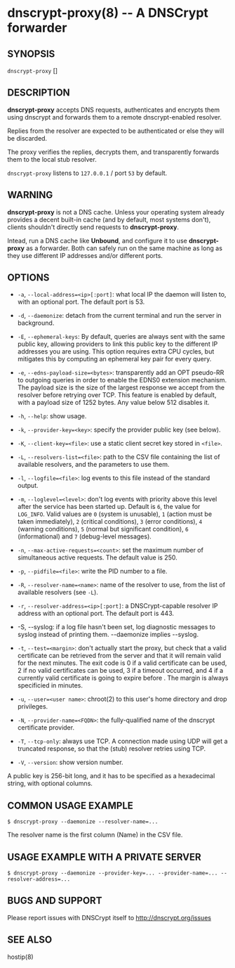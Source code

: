 dnscrypt-proxy(8) -- A DNSCrypt forwarder
=========================================

## SYNOPSIS

`dnscrypt-proxy` [<options>]

## DESCRIPTION

**dnscrypt-proxy** accepts DNS requests, authenticates and encrypts
them using dnscrypt and forwards them to a remote dnscrypt-enabled
resolver.

Replies from the resolver are expected to be authenticated or else
they will be discarded.

The proxy verifies the replies, decrypts them, and transparently
forwards them to the local stub resolver.

`dnscrypt-proxy` listens to `127.0.0.1` / port `53` by default.

## WARNING

**dnscrypt-proxy** is not a DNS cache. Unless your operating system
already provides a decent built-in cache (and by default, most systems
don't), clients shouldn't directly send requests to **dnscrypt-proxy**.

Intead, run a DNS cache like **Unbound**, and configure it to use
**dnscrypt-proxy** as a forwarder. Both can safely run on the same
machine as long as they use different IP addresses and/or different
ports.

## OPTIONS

  * `-a`, `--local-address=<ip>[:port]`: what local IP the daemon will listen
    to, with an optional port. The default port is 53.

  * `-d`, `--daemonize`: detach from the current terminal and run the server
    in background.

  * `-E`, `--ephemeral-keys`: By default, queries are always sent with the
    same public key, allowing providers to link this public key to the
    different IP addresses you are using. This option requires extra
    CPU cycles, but mitigates this by computing an ephemeral key pair for
    every query.

  * `-e`, `--edns-payload-size=<bytes>`: transparently add an OPT
    pseudo-RR to outgoing queries in order to enable the EDNS0
    extension mechanism. The payload size is the size of the largest
    response we accept from the resolver before retrying over TCP.
    This feature is enabled by default, with a payload size of 1252
    bytes. Any value below 512 disables it.

  * `-h`, `--help`: show usage.

  * `-k`, `--provider-key=<key>`: specify the provider public key (see below).

  * `-K`, `--client-key=<file>`: use a static client secret key stored in
    `<file>`.

  * `-L`, `--resolvers-list=<file>`: path to the CSV file containing
    the list of available resolvers, and the parameters to use them.

  * `-l`, `--logfile=<file>`: log events to this file instead of the
    standard output.

  * `-m`, `--loglevel=<level>`: don't log events with priority above
    this level after the service has been started up. Default is `6`,
    the value for `LOG_INFO`. Valid values are `0` (system is unusable),
    `1` (action must be taken immediately), `2` (critical conditions),
    `3` (error conditions), `4` (warning conditions),
    `5` (normal but significant condition), `6` (informational) and
    `7` (debug-level messages).

  * `-n`, `--max-active-requests=<count>`: set the maximum number of
    simultaneous active requests. The default value is 250.

  * `-p`, `--pidfile=<file>`: write the PID number to a file.

  * `-R`, `--resolver-name=<name>`: name of the resolver to use, from
    the list of available resolvers (see `-L`).

  * `-r`, `--resolver-address=<ip>[:port]`: a DNSCrypt-capable resolver IP
    address with an optional port. The default port is 443.

  * -S, --syslog: if a log file hasn't been set, log diagnostic messages to
    syslog instead of printing them. --daemonize implies --syslog.

  * `-t`, `--test=<margin>`: don't actually start the proxy, but check that
    a valid certificate can be retrieved from the server and that it
    will remain valid for the next <margin> minutes. The exit code is 0
    if a valid certificate can be used, 2 if no valid certificates can be used,
    3 if a timeout occurred, and 4 if a currently valid certificate is
    going to expire before <margin>. The margin is always specificied in
    minutes.

  * `-u`, `--user=<user name>`: chroot(2) to this user's home directory
    and drop privileges.

  * `-N`, `--provider-name=<FQDN>`: the fully-qualified name of the
    dnscrypt certificate provider.

  * `-T`, `--tcp-only`: always use TCP. A connection made using UDP
    will get a truncated response, so that the (stub) resolver retries using
    TCP.

  * `-V`, `--version`: show version number.

A public key is 256-bit long, and it has to be specified as a hexadecimal
string, with optional columns.

## COMMON USAGE EXAMPLE

    $ dnscrypt-proxy --daemonize --resolver-name=...

The resolver name is the first column (Name) in the CSV file.

## USAGE EXAMPLE WITH A PRIVATE SERVER

    $ dnscrypt-proxy --daemonize --provider-key=... --provider-name=... --resolver-address=...

## BUGS AND SUPPORT

Please report issues with DNSCrypt itself to http://dnscrypt.org/issues

## SEE ALSO

hostip(8)
